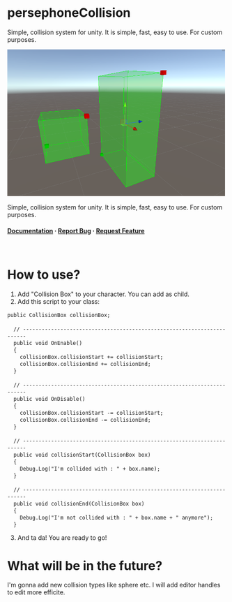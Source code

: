 # persephoneCollision
Simple, collision system for unity. It is simple, fast, easy to use. For custom purposes. 

<img src="https://github.com/OzgeKocaoglu/persephoneCollision/blob/main/Outsource/repository.png" alt="logo" width="500" height="auto" />


 <p>
    Simple, collision system for unity. It is simple, fast, easy to use. For custom purposes. 
  </p>

  <h4>
    <a href="https://github.com/OzgeKocaoglu/persephoneCollision/">Documentation</a>
  <span> · </span>
    <a href="https://github.com/OzgeKocaoglu/persephoneCollision/issues">Report Bug</a>
  <span> · </span>
    <a href="https://github.com/OzgeKocaoglu/persephoneCollision/issues">Request Feature</a>
  </h4>
</div>

<br />

# How to use?

1. Add "Collision Box" to your character. You can add as child.
2. Add this script to your class:
```
public CollisionBox collisionBox;
  
  // -----------------------------------------------------------------------
  public void OnEnable() 
  {
    collisionBox.collisionStart += collisionStart;
    collisionBox.collisionEnd += collisionEnd;
  }
  
  // -----------------------------------------------------------------------
  public void OnDisable() 
  {
    collisionBox.collisionStart -= collisionStart;
    collisionBox.collisionEnd -= collisionEnd;
  }
  
  // -----------------------------------------------------------------------
  public void collisionStart(CollisionBox box) 
  {
    Debug.Log("I'm collided with : " + box.name);
  }
  
  // -----------------------------------------------------------------------
  public void collisionEnd(CollisionBox box) 
  {
    Debug.Log("I'm not collided with : " + box.name + " anymore");
  }
```
3. And ta da! You are ready to go!

# What will be in the future?
I'm gonna add new collision types like sphere etc.
I will add editor handles to edit more efficite.
